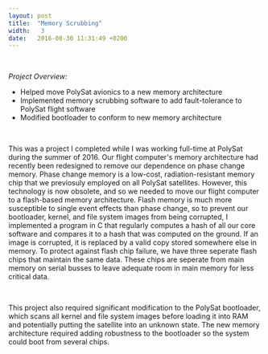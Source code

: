 ```yaml
---
layout: post
title:  "Memory Scrubbing"
width:   3 
date:   2016-08-30 11:31:49 +0200
---
```


<br>

*Project Overview:*

- Helped move PolySat avionics to a new memory architecture
- Implemented memory scrubbing software to add fault-tolerance to PolySat flight software
- Modified bootloader to conform to new memory architecture

<br>

This was a project I completed while I was working full-time at PolySat during the summer of 2016. Our flight computer's memory architecture had recently been redesigned to remove our dependence on phase change memory. Phase change memory is a low-cost, radiation-resistant memory chip that we previosuly employed on all PolySat satellites. However, this technology is now obsolete, and so we needed to move our flight computer to a flash-based memory architecture. Flash memory is much more susceptible to single event effects than phase change, so to prevent our bootloader, kernel, and file system images from being corrupted, I implemented a program in C that regularly computes a hash of all our core software and compares it to a hash that was computed on the ground. If an image is corrupted, it is replaced by a valid copy stored somewhere else in memory. To protect against flash chip failure, we have three seperate flash chips that maintain the same data. These chips are seperate from main memory on serial busses to leave adequate room in main memory for less critical data.

<br>

This project also required significant modification to the PolySat bootloader, which scans all kernel and file system images before loading it into RAM and potentially putting the satellite into an unknown state. The new memory architecture required adding robustness to the bootloader so the system could boot from several chips.